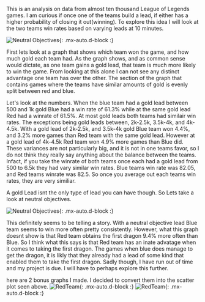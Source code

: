  This is an analysis on data from almost ten thousand League of Legends games. I am curious if once one of the teams build a lead, if either 
has a higher probability of closing it out(winning). To explore this idea I will look at the two teams win rates based on varying leads at 10 minutes.


![Neutral Objectives](https://i.imgur.com/Y2ezCbQ.png){: .mx-auto.d-block :}

First lets look at a graph that shows which team won the game, and how much gold each team had. As the graph shows, and as common sense would dictate, 
as one team gains a gold lead, that team is much more likely to win the game. From looking at this alone I can not see any distinct advantage one
 team has over the other. The section of the graph that contains games where the teams have similar amounts of gold is evenly split between red and blue.

Let's look at the numbers. When the blue team had a gold lead between 500 and 1k gold Blue had a win rate of 61.3% while at the same gold lead Red had 
a winrate of 61.5%. At most gold leads both teams had similair win rates. The exceptions being gold leads between, 2k-2.5k, 3.5k-4k, 
and 4k-4.5k. With a gold lead of 2k-2.5k, and 3.5k-4k gold Blue team won 4.4%, and 3.2% more games than Red team with the same gold lead. However at 
a gold lead of 4k-4.5k Red team won 4.9% more games than Blue did. These variances are not particularly big, and it is not in one teams favor,
 so I do not think they really say anything about the balance between the teams. Infact, if you take the winrate of both teams once each had a gold lead 
from 500 to 6.5k they had vary similar win rates. Blue teams win rate was 82.05, and Red teams winrate was 82.5. So once you average out each teams win 
rates, they are very similiar.
  
  A gold Lead isnt the only type of lead you can have though. So Lets take a look at neutral objectives.

![Neutral Objectives](https://i.imgur.com/UimbVfq.png){: .mx-auto.d-block :}

This definitely seems to be telling a story. With a neutral objective lead Blue team seems to win more often pretty consistently. However, what this 
graph doesnt show is that Red team obtains the first dragon 9.4% more often than Blue. So I think what this says is that Red team has an inate advatage 
when it comes to taking the first dragon. The games when blue does manage to get the dragon, it is likly that they already had a lead of some kind that 
enabled them to take the first dragon. Sadly though, I have run out of time and my project is due. I will have to perhaps explore this further.
  
  
  
  
  
  
here are 2 bonus graphs I made. I decided to convert them into the scatter plot seen above. 
![RedTeam](https://i.imgur.com/qbnFyVL.png){: .mx-auto.d-block :}
![RedTeam](https://i.imgur.com/75vjx6B.png){: .mx-auto.d-block :}
